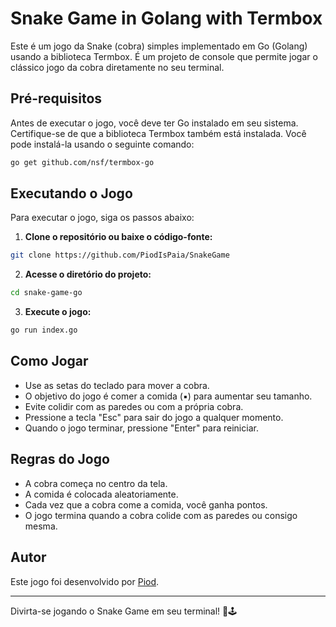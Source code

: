 
# Snake Game in Golang with Termbox

Este é um jogo da Snake (cobra) simples implementado em Go (Golang) usando a biblioteca Termbox. É um projeto de console que permite jogar o clássico jogo da cobra diretamente no seu terminal.

## Pré-requisitos

Antes de executar o jogo, você deve ter Go instalado em seu sistema. Certifique-se de que a biblioteca Termbox também está instalada. Você pode instalá-la usando o seguinte comando:

```bash
go get github.com/nsf/termbox-go
```

## Executando o Jogo

Para executar o jogo, siga os passos abaixo:

1. **Clone o repositório ou baixe o código-fonte:**

```bash
git clone https://github.com/PiodIsPaia/SnakeGame
```

2. **Acesse o diretório do projeto:**

```bash
cd snake-game-go
```

3. **Execute o jogo:**

```bash
go run index.go
```

## Como Jogar

- Use as setas do teclado para mover a cobra.
- O objetivo do jogo é comer a comida (▪) para aumentar seu tamanho.
- Evite colidir com as paredes ou com a própria cobra.
- Pressione a tecla "Esc" para sair do jogo a qualquer momento.
- Quando o jogo terminar, pressione "Enter" para reiniciar.

## Regras do Jogo

- A cobra começa no centro da tela.
- A comida é colocada aleatoriamente.
- Cada vez que a cobra come a comida, você ganha pontos.
- O jogo termina quando a cobra colide com as paredes ou consigo mesma.

## Autor

Este jogo foi desenvolvido por [Piod](https://github.com/PiodIsPaia).

---

Divirta-se jogando o Snake Game em seu terminal! 🐍🕹️
```
